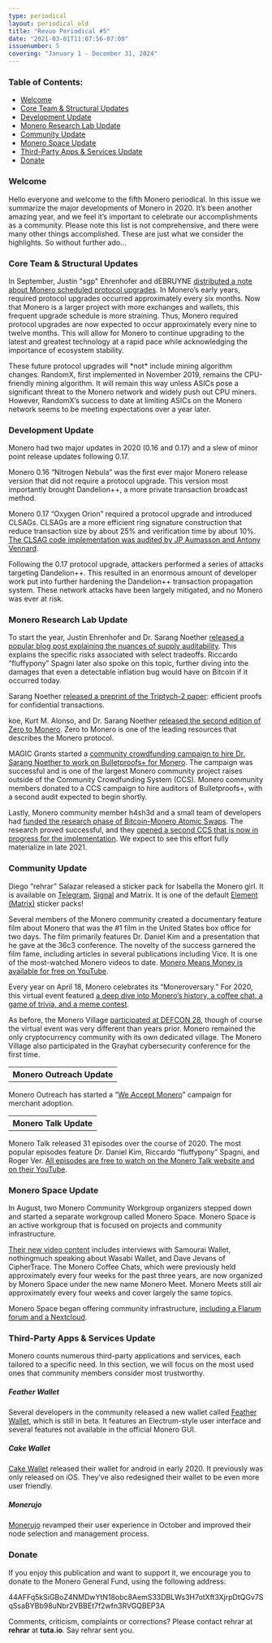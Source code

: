 ```yaml
---
type: periodical
layout: periodical_old
title: "Revuo Periodical #5"
date: "2021-03-01T11:07:56-07:00"
issuenumber: 5
covering: "January 1 - December 31, 2024"
---
```


<h3>Table of Contents:</h3>
<ul class="contents">
    <li><a href="#welcome">Welcome</a></li>
    <li><a href="#coreteamupdate">Core Team & Structural Updates</a></li>
    <li><a href="#development">Development Update</a></li>
    <li><a href="#mrl">Monero Research Lab Update</a></li>
    <li><a href="#community">Community Update</a></li>
    <li><a href="#monerospace">Monero Space Update</a></li>
    <li><a href="#mobile">Third-Party Apps & Services Update</a></li>
    <li><a href="#donate">Donate</a></li>
</ul>

<h3 id="welcome">Welcome</h3>

<p>Hello everyone and welcome to the fifth Monero periodical. In this issue we summarize the major developments of Monero in 2020. It’s been another amazing year, and we feel it’s important to celebrate our accomplishments as a community. Please note this list is not comprehensive, and there were many other things accomplished. These are just what we consider the highlights. So without further ado...</p>

<h3 id="coreteamupdate">Core Team & Structural Updates</h3>

<p>In September, Justin "sgp" Ehrenhofer and dEBRUYNE <a href="https://www.getmonero.org/2020/09/01/note-scheduled-upgrades.html" target="_blank">distributed a note about Monero scheduled protocol upgrades</a>. In Monero’s early years, required protocol upgrades occurred approximately every six months. Now that Monero is a larger project with more exchanges and wallets, this frequent upgrade schedule is more straining. Thus, Monero required protocol upgrades are now expected to occur approximately every nine to twelve months. This will allow for Monero to continue upgrading to the latest and greatest technology at a rapid pace while acknowledging the importance of ecosystem stability.</p>

<p>These future protocol upgrades will *not* include mining algorithm changes. RandomX, first implemented in November 2019, remains the CPU-friendly mining algorithm. It will remain this way unless ASICs pose a significant threat to the Monero network and widely push out CPU miners. However, RandomX’s success to date at limiting ASICs on the Monero network seems to be meeting expectations over a year later.</p>

<h3 id="development">Development Update</h3>

<a href="" target="_blank"></a>

<p>Monero had two major updates in 2020 (0.16 and 0.17) and a slew of minor point release updates following 0.17.</p>

<p>Monero 0.16 “Nitrogen Nebula” was the first ever major Monero release version that did not require a protocol upgrade. This version most importantly brought Dandelion++, a more private transaction broadcast method.</p>

<p>Monero 0.17 “Oxygen Orion” required a protocol upgrade and introduced CLSAGs. CLSAGs are a more efficient ring signature construction that reduce transaction size by about 25% and verification time by about 10%. <a href="https://www.getmonero.org/2020/07/31/clsag-audit.html" target="_blank">The CLSAG code implementation was audited by JP Aumasson and Antony Vennard</a>.</p>

<p>Following the 0.17 protocol upgrade, attackers performed a series of attacks targeting Dandelion++. This resulted in an enormous amount of developer work put into further hardening the Dandelion++ transaction propagation system. These network attacks have been largely mitigated, and no Monero was ever at risk.</p>

<h3 id="mrl">Monero Research Lab Update</h3>

<p>To start the year, Justin Ehrenhofer and Dr. Sarang Noether <a href="https://web.getmonero.org/2020/01/17/auditability.html" target="_blank">released a popular blog post explaining the nuances of supply auditability</a>. This explains the specific risks associated with select tradeoffs. Riccardo “fluffypony” Spagni later also spoke on this topic, further diving into the damages that even a detectable inflation bug would have on Bitcoin if it occurred today.</p>

<p>Sarang Noether <a href="https://eprint.iacr.org/2020/312, https://web.getmonero.org/2020/08/22/triptych.html" target="_blank">released a preprint of the Triptych-2 paper</a>: efficient proofs for confidential transactions.</p>

<p>koe, Kurt M. Alonso, and Dr. Sarang Noether <a href="https://web.getmonero.org/library/Zero-to-Monero-2-0-0.pdf" target="_blank">released the second edition of Zero to Monero</a>. Zero to Monero is one of the leading resources that describes the Monero protocol.</p>

<p>MAGIC Grants started a <a href="https://charity.gofundme.com/o/en/campaign/dr-sarang-noether-to-implement-bulletproofs-in-monero" target="_blank">community crowdfunding campaign to hire Dr. Sarang Noether to work on Bulletproofs+ for Monero</a>. The campaign was successful and is one of the largest Monero community project raises outside of the Community Crowdfunding System (CCS). Monero community members donated to a CCS campaign to hire auditors of Bulletproofs+, with a second audit expected to begin shortly.</p>

<p>Lastly, Monero community member h4sh3d and a small team of developers had <a href="https://ccs.getmonero.org/proposals/h4sh3d-atomic-swap-research.html" target="_blank">funded the research phase of Bitcoin-Monero Atomic Swaps</a>. The research proved successful, and they <a href="https://ccs.getmonero.org/proposals/h4sh3d-atomic-swap-implementation.html" target="_blank">opened a second CCS that is now in progress for the implementation</a>. We expect to see this effort fully materialize in late 2021.</p>

<h3 id="community">Community Update</h3>

<p>Diego “rehrar” Salazar released a sticker pack for Isabella the Monero girl. It is available on <a href="https://t.me/addstickers/MoneroGirl" target="_blank">Telegram</a>, <a href="https://signal.art/addstickers/#pack_id=c7ddbbfc53c6d4a93fb9947626b8747b&pack_key=ac2999ee373b058fec9e41f1d7f6b4bc949815cc89f8868b1ab48615ca919c5f" target="_blank">Signal</a> and Matrix. It is one of the default <a href="https://matrix.org/blog/2020/03/13/this-week-in-matrix-2020-03-13#final-thoughts-" target="_blank">Element (Matrix)</a> sticker packs!</p>

<p>Several members of the Monero community created a documentary feature film about Monero that was the #1 film in the United States box office for two days. The film primarily features Dr. Daniel Kim and a presentation that he gave at the 36c3 conference. The novelty of the success garnered the film fame, including articles in several publications including Vice. It is one of the most-watched Monero videos to date. <a href="https://youtu.be/8quGD9W7B2I" target="_blank">Monero Means Money is available for free on YouTube</a>.</p>

<p>Every year on April 18, Monero celebrates its “Moneroversary.” For 2020, this virtual event featured <a href="https://www.youtube.com/watch?v=YigNWkXJk48" target="_blank">a deep dive into Monero’s history, a coffee chat, a game of trivia, and a meme contest</a>.</p>

<p>As before, the Monero Village <a href="https://www.youtube.com/playlist?list=PLsSYUeVwrHBn43BwoeplKKdJDFJFGH-9_" target="_blank">participated at DEFCON 28</a>, though of course the virtual event was very different than years prior. Monero remained the only cryptocurrency community with its own dedicated village. The Monero Village also participated in the Grayhat cybersecurity conference for the first time.</p>

<table class="hted-head">
  <tbody><tr class="row1">
    <th>Monero Outreach Update</th>
  </tr>
</tbody></table>

<p>Monero Outreach has started a “<a href="https://www.monerooutreach.org/we-accept-monero.html" target="_blank">We Accept Monero</a>” campaign for merchant adoption. </p>

<table class="hted-head">
  <tbody><tr class="row1">
    <th>Monero Talk Update</th>
  </tr>
</tbody></table>

<p>Monero Talk released 31 episodes over the course of 2020. The most popular episodes feature Dr. Daniel Kim, Riccardo “fluffypony” Spagni, and Roger Ver. <a href="https://www.youtube.com/channel/UC3Hx81QYLoEQkm3vyl4N4eQ" target="_blank">All episodes are free to watch on the Monero Talk website and on their YouTube</a>.</p>

<h3 id="monerospace">Monero Space Update</h3>

<p>In August, two Monero Community Workgroup organizers stepped down and started a separate workgroup called Monero Space. Monero Space is an active workgroup that is focused on projects and community infrastructure.</p>

<p><a href="https://youtu.be/w5rtd3md11g" target="_blank">Their new video content</a> includes interviews with Samourai Wallet, nothingmuch speaking about Wasabi Wallet, and Dave Jevans of CipherTrace. The Monero Coffee Chats, which were previously held approximately every four weeks for the past three years, are now organized by Monero Space under the new name Monero Meet. Monero Meets still air approximately every four weeks and cover largely the same topics.</p>

<p>Monero Space began offering community infrastructure, <a href="https://forum.monero.space" target="_blank">including a Flarum forum and a Nextcloud</a>.</p>

<h3 id="mobile">Third-Party Apps & Services Update</h3>

<p>Monero counts numerous third-party applications and services, each tailored to a specific need. In this section, we will focus on the most used ones that community members consider most trustworthy.</p>

<h5>Feather Wallet</h5>

<p>Several developers in the community released a new wallet called <a href="https://featherwallet.org" target="_blank">Feather Wallet</a>, which is still in beta. It features an Electrum-style user interface and several features not available in the official Monero GUI.</p>

<h5>Cake Wallet</h5>

<p><a href="https://cakewallet.io" target="_blank">Cake Wallet</a>  released their wallet for android in early 2020. It previously was only released on iOS. They’ve also redesigned their wallet to be even more user friendly.</p>

<h5>Monerujo</h5>

<p><a href="https://monerujo.io" target="_blank">Monerujo</a> revamped their user experience in October and improved their node selection and management process.</p>

<h3 id="donate">Donate</h3>

<p markdown="1">If you enjoy this publication and want to support it, we encourage you to donate to the Monero General Fund, using the following address:</p>

<p class="address" markdown="1">44AFFq5kSiGBoZ4NMDwYtN18obc8AemS33DBLWs3H7otXft3XjrpDtQGv7SqSsaBYBb98uNbr2VBBEt7f2wfn3RVGQBEP3A</p>

<!--p><a href="monero:44AFFq5kSiGBoZ4NMDwYtN18obc8AemS33DBLWs3H7otXft3XjrpDtQGv7SqSsaBYBb98uNbr2VBBEt7f2wfn3RVGQBEP3A" class="qr"><img src="/img/donate-monero.png"></a></p-->

Comments, criticism, complaints or corrections? Please contact rehrar at **rehrar** at **tuta.io**. Say rehrar sent you.
